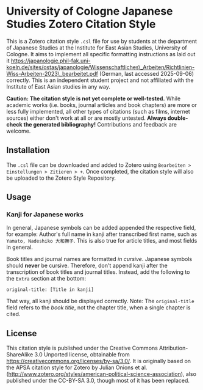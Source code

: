 # University of Cologne Japanese Studies Zotero Citation Style

This is a Zotero citation style `.csl` file for use by students at the department of Japanese Studies at the Institute for East Asian Studies, University of Cologne. It aims to implement all specific formatting instructions as laid out it https://japanologie.phil-fak.uni-koeln.de/sites/ostas/japanologie/Wissenschaftliches\_Arbeiten/Richtlinien-Wiss-Arbeiten-2023\_bearbeitet.pdf (German, last accessed 2025-09-06) correctly. This is an independent student project and not affiliated with the Institute of East Asian studies in any way.

**Caution: The citation style is not yet complete or well-tested.** While academic works (i.e. books, journal articles and book chapters) are more or less fully implemented, all other types of citations (such as films, internet sources) either don't work at all or are mostly untested. **Always double-check the generated bibliography!** Contributions and feedback are welcome.

## Installation

The `.csl` file can be downloaded and added to Zotero using `Bearbeiten > Einstellungen > Zitieren > +`. Once completed, the citation style will also be uploaded to the Zotero Style Repository. 

## Usage

### Kanji for Japanese works

In general, Japanese symbols can be added appended the respective field, for example: Author's full name in kanji after transcribed first name, such as `Yamato, Nadeshiko 大和撫子`. This is also true for article titles, and most fields in general.

Book titles and journal names are formatted *in cursive*. Japanese symbols should **never** be cursive. Therefore, don't append kanji after the transcription of book titles and journal titles. Instead, add the following to the `Extra` section at the bottom:

```
original-title: [Title in kanji]
```

That way, all kanji should be displayed correctly. Note: The `original-title` field refers to the *book title*, not the chapter title, when a single chapter is cited.

## License
This citation style is published under the Creative Commons Attribution-ShareAlike 3.0 Unported license, obtainable from https://creativecommons.org/licenses/by-sa/3.0/. It is originally based on the APSA citation style for Zotero by Julian Onions et al. (http://www.zotero.org/styles/american-political-science-association), also published under the CC-BY-SA 3.0, though most of it has been replaced.
